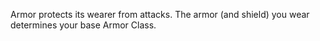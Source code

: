 Armor protects its wearer from attacks. The armor (and shield) you wear determines your base Armor Class.